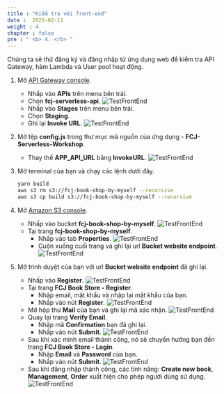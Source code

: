 ```yaml
---
title : "Kiểm tra với front-end"
date :  2025-02-11
weight : 4
chapter : false
pre : " <b> 4. </b> "
---
```

Chúng ta sẽ thử đăng ký và đăng nhập từ ứng dụng web để kiểm tra API Gateway, hàm Lambda và User pool hoạt động.

1. Mở [API Gateway console](https://us-east-1.console.aws.amazon.com/apigateway/main/apis?region=us-east-1).
    - Nhấp vào **APIs** trên menu bên trái.
    - Chọn **fcj-serverless-api**.
      ![TestFrontEnd](/images/temp/1/26.png?width=90pc)
    - Nhấp vào **Stages** trên menu bên trái.
    - Chọn **Staging**.
    - Ghi lại **Invoke URL**.
      ![TestFrontEnd](/images/temp/1/27.png?width=90pc)

2. Mở tệp **config.js** trong thư mục mã nguồn của ứng dụng - **FCJ-Serverless-Workshop**.
    - Thay thế **APP_API_URL** bằng **InvokeURL**.
      ![TestFrontEnd](/images/temp/1/28.png?width=90pc)

3. Mở terminal của bạn và chạy các lệnh dưới đây.

    ```bash
    yarn build
    aws s3 rm s3://fcj-book-shop-by-myself --recursive
    aws s3 cp build s3://fcj-book-shop-by-myself --recursive
    ```

4. Mở [Amazon S3 console](https://s3.console.aws.amazon.com/s3/buckets?region=us-east-1).
    - Nhấp vào bucket **fcj-book-shop-by-myself**.
      ![TestFrontEnd](/images/temp/1/29.png?width=90pc)
    - Tại trang **fcj-book-shop-by-myself**.
      - Nhấp vào tab **Properties**.
        ![TestFrontEnd](/images/temp/1/30.png?width=90pc)
      - Cuộn xuống cuối trang và ghi lại url **Bucket website endpoint**.
        ![TestFrontEnd](/images/temp/1/31.png?width=90pc)

5. Mở trình duyệt của bạn với url **Bucket website endpoint** đã ghi lại.
    - Nhấp vào **Register**.
      ![TestFrontEnd](/images/temp/1/32.png?width=90pc)
    - Tại trang **FCJ Book Store - Register**.
      - Nhập email, mật khẩu và nhập lại mật khẩu của bạn.
      - Nhấp vào nút **Register**.
        ![TestFrontEnd](/images/temp/1/33.png?width=90pc)
    - Mở hộp thư **Mail** của bạn và ghi lại mã xác nhận.
        ![TestFrontEnd](/images/temp/1/34.png?width=90pc)
    - Quay lại trang **Verify Email**.
      - Nhập mã **Confirmation** bạn đã ghi lại.
      - Nhấp vào nút **Submit**.
        ![TestFrontEnd](/images/temp/1/35.png?width=90pc)
    - Sau khi xác minh email thành công, nó sẽ chuyển hướng bạn đến trang **FCJ Book Store - Login**.
      - Nhập **Email** và **Password** của bạn.
      - Nhấp vào nút **Submit**.
        ![TestFrontEnd](/images/temp/1/36.png?width=90pc)
    - Sau khi đăng nhập thành công, các tính năng: **Create new book**, **Management**, **Order** xuất hiện cho phép người dùng sử dụng.
      ![TestFrontEnd](/images/temp/1/37.png?width=90pc)
